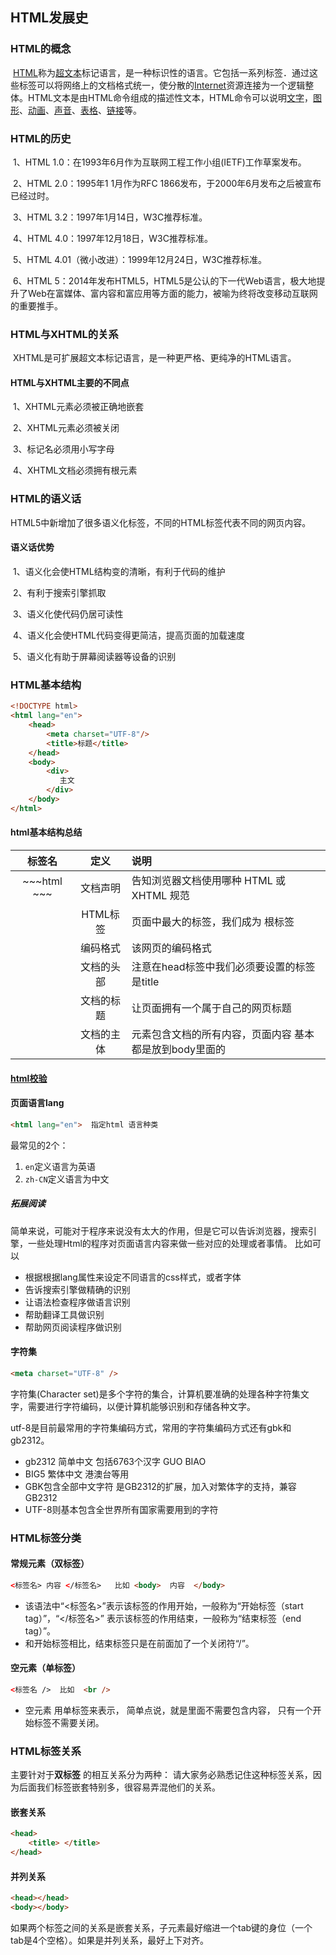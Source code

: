 ## HTML发展史

### HTML的概念

​		[HTML](https://baike.baidu.com/item/HTML/97049)称为[超文本](https://baike.baidu.com/item/超文本/2832422)标记语言，是一种标识性的语言。它包括一系列标签．通过这些标签可以将网络上的文档格式统一，使分散的[Internet](https://baike.baidu.com/item/Internet/272794)资源连接为一个逻辑整体。HTML文本是由HTML命令组成的描述性文本，HTML命令可以说明[文字](https://baike.baidu.com/item/文字/612910)，[图形](https://baike.baidu.com/item/图形/773307)、[动画](https://baike.baidu.com/item/动画/206564)、[声音](https://baike.baidu.com/item/声音/33686)、[表格](https://baike.baidu.com/item/表格/3371820)、[链接](https://baike.baidu.com/item/链接/2665501)等。

### HTML的历史

​		1、HTML 1.0：在1993年6月作为互联网工程工作小组(IETF)工作草案发布。

​		2、HTML 2.0：1995年1 1月作为RFC 1866发布，于2000年6月发布之后被宣布已经过时。 

​		3、HTML 3.2：1997年1月14日，W3C推荐标准。

​		4、HTML 4.0：1997年12月18日，W3C推荐标准。

​		5、HTML 4.01（微小改进）：1999年12月24日，W3C推荐标准。

​		6、HTML 5：2014年发布HTML5，HTML5是公认的下一代Web语言，极大地提升了Web在富媒体、富内容和富应用等方面的能力，被喻为终将改变移动互联网的重要推手。

### HTML与XHTML的关系

​		XHTML是可扩展超文本标记语言，是一种更严格、更纯净的HTML语言。

#### HTML与XHTML主要的不同点

​		1、XHTML元素必须被正确地嵌套

​		2、XHTML元素必须被关闭

​		3、标记名必须用小写字母

​		4、XHTML文档必须拥有根元素

### HTML的语义话

​		HTML5中新增加了很多语义化标签，不同的HTML标签代表不同的网页内容。

#### 语义话优势

​		1、语义化会使HTML结构变的清晰，有利于代码的维护

​		2、有利于搜索引擎抓取

​		3、语义化使代码仍居可读性

​		4、语义化会使HTML代码变得更简洁，提高页面的加载速度

​		5、语义化有助于屏幕阅读器等设备的识别

### HTML基本结构

```html
<!DOCTYPE html>
<html lang="en">   
    <head> 
        <meta charset="UTF-8"/>
        <title>标题</title>
    </head>
    <body>
        <div>
           主文
        </div>
    </body>
</html>
```

#### html基本结构总结

|      标签名       |    定义    | 说明                                                    |
| :---------------: | :--------: | :------------------------------------------------------ |
| ~~~html <!DOCTYPE html> ~~~ |  文档声明  | 告知浏览器文档使用哪种 HTML 或 XHTML 规范               |
| **<html></html>** |  HTML标签  | 页面中最大的标签，我们成为  根标签                      |
|      <meta>       |  编码格式  | 该网页的编码格式                                        |
|   <head></head>   | 文档的头部 | 注意在head标签中我们必须要设置的标签是title             |
|  <title></title>  | 文档的标题 | 让页面拥有一个属于自己的网页标题                        |
|   <body></body>   | 文档的主体 | 元素包含文档的所有内容，页面内容 基本都是放到body里面的 |

#### [html校验](https://validator.w3.org/)


#### 页面语言lang

~~~html
<html lang="en">  指定html 语言种类
~~~

最常见的2个：

1. `en`定义语言为英语
2. `zh-CN`定义语言为中文

##### 拓展阅读

简单来说，可能对于程序来说没有太大的作用，但是它可以告诉浏览器，搜索引擎，一些处理Html的程序对页面语言内容来做一些对应的处理或者事情。
比如可以

- 根据根据lang属性来设定不同语言的css样式，或者字体
- 告诉搜索引擎做精确的识别
- 让语法检查程序做语言识别
- 帮助翻译工具做识别
- 帮助网页阅读程序做识别

#### 字符集

~~~html
<meta charset="UTF-8" />
~~~

字符集(Character set)是多个字符的集合，计算机要准确的处理各种字符集文字，需要进行字符编码，以便计算机能够识别和存储各种文字。

utf-8是目前最常用的字符集编码方式，常用的字符集编码方式还有gbk和gb2312。

* gb2312 简单中文  包括6763个汉字  GUO BIAO
* BIG5   繁体中文 港澳台等用
* GBK包含全部中文字符    是GB2312的扩展，加入对繁体字的支持，兼容GB2312
* UTF-8则基本包含全世界所有国家需要用到的字符

### HTML标签分类

#### 常规元素（双标签）

```html
<标签名> 内容 </标签名>   比如 <body>  内容  </body>
```

* 该语法中“<标签名>”表示该标签的作用开始，一般称为“开始标签（start tag）”，“</标签名>” 表示该标签的作用结束，一般称为“结束标签（end tag）”。
* 和开始标签相比，结束标签只是在前面加了一个关闭符“/”。

#### 空元素（单标签）

```html
<标签名 />  比如  <br />
```

* 空元素 用单标签来表示， 简单点说，就是里面不需要包含内容， 只有一个开始标签不需要关闭。

### HTML标签关系

主要针对于**双标签** 的相互关系分为两种：  请大家务必熟悉记住这种标签关系，因为后面我们标签嵌套特别多，很容易弄混他们的关系。

#### 嵌套关系

```html
<head>  
	<title> </title> 
</head>
```

#### 并列关系

```html
<head></head>
<body></body>
```

如果两个标签之间的关系是嵌套关系，子元素最好缩进一个tab键的身位（一个tab是4个空格）。如果是并列关系，最好上下对齐。


